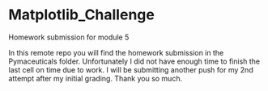 # Matplotlib_Challenge
Homework submission for module 5

In this remote repo you will find the homework submission in the Pymaceuticals folder. Unfortunately I did not have enough time to finish the last cell on time due to work. 
I will be submitting another push for my 2nd attempt after my initial grading. 
Thank you so much. 
